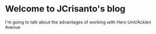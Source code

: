 # Welcome to JCrisanto's blog

I'm going to talk about the advantages of working with Hero Unit/Acklen Avenue

